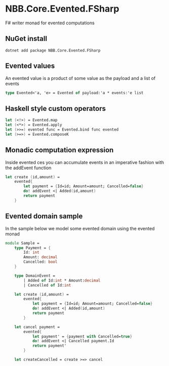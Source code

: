 # NBB.Core.Evented.FSharp

F# writer monad for evented computations

## NuGet install
```
dotnet add package NBB.Core.Evented.FSharp
```

## Evented values
An evented value is a product of some value as the payload and a list of events
```fsharp
type Evented<'a, 'e> = Evented of payload:'a * events:'e list
```

## Haskell style custom operators
```fsharp
let (<!>) = Evented.map
let (<*>) = Evented.apply
let (>>=) evented func = Evented.bind func evented
let (>=>) = Evented.composeK
```

## Monadic computation expression
Inside evented ces you can accumulate events in an imperative fashion with the addEvent function
```fsharp
let create (id,amount) =
    evented{
        let payment = {Id=id; Amount=amount; Cancelled=false}
        do! addEvent <| Added(id,amount)
        return payment
    }
```

## Evented domain sample
In the sample below we model some evented domain using the evented monad
```fsharp
module Sample =
    type Payment = {
        Id: int
        Amount: decimal
        Cancelled: bool
    }

    type DomainEvent = 
        | Added of Id:int * Amount:decimal
        | Cancelled of Id:int

    let create (id,amount) = 
        evented{
            let payment = {Id=id; Amount=amount; Cancelled=false}
            do! addEvent <| Added(id,amount)
            return payment
        }

    let cancel payment = 
        evented{
            let payment' = {payment with Cancelled=true}
            do! addEvent <| Cancelled payment.Id
            return payment'
        }

    let createCancelled = create >=> cancel
```





